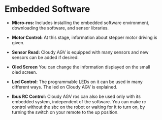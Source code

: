# Embedded Software

* **Micro-ros:**
Includes installing the embedded software environment, downloading the software, and sensor libraries.

* **Motor Control:**
At this stage, information about stepper motor driving is given.
* **Sensor Read:**
Cloudy AGV is equipped with many sensors and new sensors can be added if desired.
* **Oled Screen**
You can change the information displayed on the small oled screen.
* **Led Control:**
The programmable LEDs on it can be used in many different ways. The led on Cloudy AGV is explained.
* **Ibus RC Control:**
Cloudy AGV ros can also be used only with its embedded system, independent of the software. You can make rc control without the sbc on the robot or waiting for it to turn on, by turning the switch on your remote to the up position.
